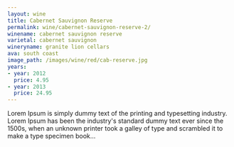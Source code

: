 ```yaml
---
layout: wine
title: Cabernet Sauvignon Reserve
permalink: wine/cabernet-sauvignon-reserve-2/
winename: cabernet sauvignon reserve
varietal: cabernet sauvignon
wineryname: granite lion cellars
ava: south coast
image_path: /images/wine/red/cab-reserve.jpg
years:
- year: 2012
  price: 4.95
- year: 2013
  price: 24.95
---
```

Lorem Ipsum is simply dummy text of the printing and typesetting industry. Lorem Ipsum has been the industry's standard dummy text ever since the 1500s, when an unknown printer took a galley of type and scrambled it to make a type specimen book...